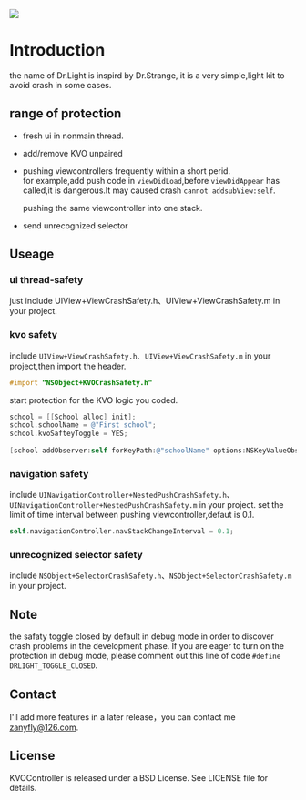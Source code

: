 ![](http://7xv1kz.com1.z0.glb.clouddn.com/180.png)
# Introduction

the name of Dr.Light is inspird by Dr.Strange, it is a very simple,light kit to avoid crash in some cases.

## range of protection
- fresh ui in nonmain thread.
- add/remove KVO unpaired
- pushing viewcontrollers frequently within a short perid.<br/>    for example,add push code in `viewDidLoad`,before `viewDidAppear` has called,it is dangerous.It may caused crash `cannot addsubView:self`.  

  pushing the same viewcontroller into one stack.
- send unrecognized selector


## Useage

### ui thread-safety

just include UIView+ViewCrashSafety.h、UIView+ViewCrashSafety.m in your project.

### kvo safety

include `UIView+ViewCrashSafety.h`、`UIView+ViewCrashSafety.m` in your project,then import the header.
   
```objective-c
#import "NSObject+KVOCrashSafety.h"
```
start protection for the KVO logic you coded.

```objective-c
school = [[School alloc] init];
school.schoolName = @"First school";
school.kvoSafteyToggle = YES;
    
[school addObserver:self forKeyPath:@"schoolName" options:NSKeyValueObservingOptionNew context:nil];
```
### navigation safety
 include `UINavigationController+NestedPushCrashSafety.h`、`UINavigationController+NestedPushCrashSafety.m` in your project.
 set the limit of time interval between pushing viewcontroller,defaut is 0.1.
 
```objective-c
self.navigationController.navStackChangeInterval = 0.1;
```

###  unrecognized selector safety
 include `NSObject+SelectorCrashSafety.h`、`NSObject+SelectorCrashSafety.m` in your project.

## Note 
the safaty toggle closed by default in debug mode in order to discover crash problems in the development phase. If you are eager to turn on the protection in debug mode, please comment out this line of code `#define DRLIGHT_TOGGLE_CLOSED`.


## Contact 
I'll add more features in a later release，you can contact me zanyfly@126.com.

## License

KVOController is released under a BSD License. See LICENSE file for details.


